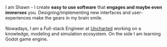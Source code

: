 I am Shawn - I create **easy to use software** that **engages and maybe even immerses** you. Designing/implementing new interfaces and user-experiences make the gears in my brain smile.
\
\
Nowadays, I am a Full-stack Engineer at [Uncharted](https://uncharted.software/) working on a knowledge, modeling and simulation ecosystem. On the side I am learning Godot game engine.
